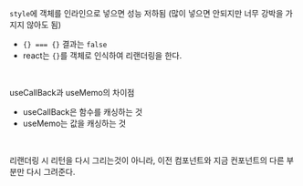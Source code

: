 `style`에 객체를 인라인으로 넣으면 성능 저하됨 (많이 넣으면 안되지만 너무 강박을 가지지 않아도 됨)
- `{} === {}` 결과는 `false`
- react는 `{}`를 객체로 인식하여 리랜더링을 한다.

<br>

useCallBack과 useMemo의 차이점
- useCallBack은 함수를 캐싱하는 것
- useMemo는 값을 캐싱하는 것

<br>

리랜더링 시 리턴을 다시 그리는것이 아니라, 이전 컴포넌트와 지금 컨포넌트의 다른 부분만 다시 그려준다.

